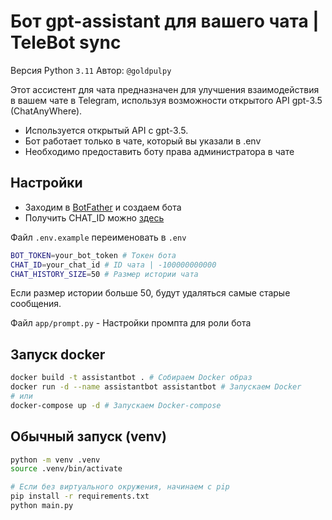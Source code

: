 # Бот gpt-assistant для вашего чата | TeleBot sync
Версия Python `3.11`
Автор: `@goldpulpy`

Этот ассистент для чата предназначен для улучшения взаимодействия в вашем чате в Telegram, используя возможности открытого API gpt-3.5 (ChatAnyWhere).

- Используется открытый API с gpt-3.5.
- Бот работает только в чате, который вы указали в .env
- Необходимо предоставить боту права администратора в чате

## Настройки
- Заходим в [BotFather](https://t.me/BotFather) и создаем бота
- Получить CHAT_ID можно [здесь](https://t.me/username_to_id_bot)


Файл `.env.example` переименовать в `.env`

```bash
BOT_TOKEN=your_bot_token # Токен бота
CHAT_ID=your_chat_id # ID чата | -100000000000
CHAT_HISTORY_SIZE=50 # Размер истории чата
```
Если размер истории больше 50, будут удаляться самые старые сообщения.


Файл `app/prompt.py` - Настройки промпта для роли бота

## Запуск docker
```bash
docker build -t assistantbot . # Собираем Docker образ
docker run -d --name assistantbot assistantbot # Запускаем Docker
# или
docker-compose up -d # Запускаем Docker-compose
```

## Обычный запуск (venv)
```bash
python -m venv .venv
source .venv/bin/activate

# Если без виртуального окружения, начинаем с pip
pip install -r requirements.txt
python main.py
```
